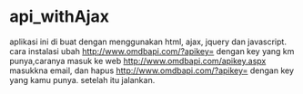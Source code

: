 # api_withAjax
aplikasi ini di buat dengan menggunakan html, ajax, jquery dan javascript.
cara instalasi ubah http://www.omdbapi.com/?apikey= dengan key yang km punya,caranya masuk ke web http://www.omdbapi.com/apikey.aspx
masukkna email, dan hapus http://www.omdbapi.com/?apikey= dengan key yang kamu punya.
setelah itu jalankan.
